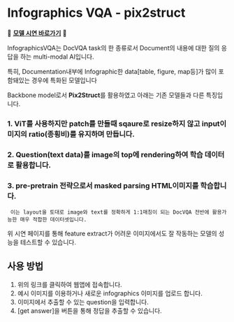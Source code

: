 # Infographics VQA - pix2struct


🚀 **[모델 시연 바로가기](https://app-test-hapfsdaay6yfrirfdoagqg.streamlit.app/)** 🚀

InfographicsVQA는 DocVQA task의 한 종류로서 Document의 내용에 대한 질의 응답을 하는 multi-modal AI입니다.

특히, Documentation내부에 Infographic한 data[table, figure, map등]가 많이 포함돼있는 경우에 특화된 모델입니다

Backbone model로서 **Pix2Struct**를 활용하였고 아래는 기존 모델들과 다른 특징입니다.

### 1. ViT를 사용하지만 patch를 만들때 sqaure로 resize하지 않고 input이미지의 ratio(종횡비)를 유지하며 만듭니다.
### 2. Question(text data)를 image의 top에 rendering하여 학습 데이터로 활용합니다.
### 3. pre-pretrain 전략으로서 masked parsing HTML이미지를 학습합니다.
     이는 layout을 토대로 image와 text를 정확하게 1:1매칭이 되는 DocVQA 전반에 활용가능한 매우 적합한 데이터셋입니다.


위 시연 페이지를 통해 feature extract가 어려운 이미지에서도 잘 작동하는 모델의 성능을 테스트할 수 있습니다.

## 사용 방법

1. 위의 링크를 클릭하여 웹앱에 접속합니다.
2. 예시 이미지를 이용하거나 새로운 infographics 이미지를 업로드 합니다.
3. 이미지에서 추출할 수 있는 question을 입력합니다.
4. [get answer]을 버튼을 통해 정답을 추출할 수 있습니다.
